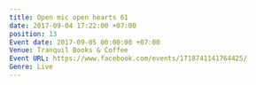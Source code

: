 ```yaml
---
title: Open mic open hearts 61
date: 2017-09-04 17:22:00 +07:00
position: 13
Event date: 2017-09-05 00:00:00 +07:00
Venue: Tranquil Books & Coffee
Event URL: https://www.facebook.com/events/1718741141764425/
Genre: Live
---
```


